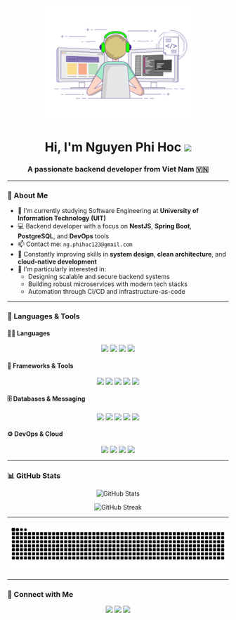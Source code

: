 <p align="center">
  <img src="./assets/coding.gif" width="350"/>
</p>

<h1 align="center">Hi, I'm Nguyen Phi Hoc <img src="https://raw.githubusercontent.com/iampavangandhi/iampavangandhi/master/gifs/Hi.gif" width="30px"></h1>
<h3 align="center">A passionate backend developer from Viet Nam 🇻🇳</h3>

---

### 🧠 About Me

- 🔭 I'm currently studying Software Engineering at **University of Information Technology (UIT)**  
- 💻 Backend developer with a focus on **NestJS**, **Spring Boot**, **PostgreSQL**, and **DevOps** tools  
- 📫 Contact me: `ng.phihoc123@gmail.com`  
- 🌱 Constantly improving skills in **system design**, **clean architecture**, and **cloud-native development**
- 🧩 I'm particularly interested in:  
  - Designing scalable and secure backend systems  
  - Building robust microservices with modern tech stacks  
  - Automation through CI/CD and infrastructure-as-code

---

### 🚀 Languages & Tools

#### 👨‍💻 Languages
<p align="center">
  <img src="https://img.shields.io/badge/TypeScript-3178C6?style=for-the-badge&logo=typescript&logoColor=white"/>
  <img src="https://img.shields.io/badge/Java-007396?style=for-the-badge&logo=java&logoColor=white"/>
  <img src="https://img.shields.io/badge/C++-00599C?style=for-the-badge&logo=c%2B%2B&logoColor=white"/>
  <img src="https://img.shields.io/badge/SQL-336791?style=for-the-badge&logo=postgresql&logoColor=white"/>
</p>

#### 🧰 Frameworks & Tools
<p align="center">
  <img src="https://img.shields.io/badge/NestJS-E0234E?style=for-the-badge&logo=nestjs&logoColor=white"/>
  <img src="https://img.shields.io/badge/Spring_Boot-6DB33F?style=for-the-badge&logo=springboot&logoColor=white"/>
  <img src="https://img.shields.io/badge/Next.js-000000?style=for-the-badge&logo=nextdotjs&logoColor=white"/>
  <img src="https://img.shields.io/badge/React-61DAFB?style=for-the-badge&logo=react&logoColor=black"/>
  <img src="https://img.shields.io/badge/.NET_Core-512BD4?style=for-the-badge&logo=dotnet&logoColor=white"/>
</p>

#### 🗄️ Databases & Messaging
<p align="center">
  <img src="https://img.shields.io/badge/PostgreSQL-4169E1?style=for-the-badge&logo=postgresql&logoColor=white"/>
  <img src="https://img.shields.io/badge/MySQL-4479A1?style=for-the-badge&logo=mysql&logoColor=white"/>
  <img src="https://img.shields.io/badge/MongoDB-47A248?style=for-the-badge&logo=mongodb&logoColor=white"/>
  <img src="https://img.shields.io/badge/Redis-DC382D?style=for-the-badge&logo=redis&logoColor=white"/>
  <img src="https://img.shields.io/badge/Kafka-231F20?style=for-the-badge&logo=apachekafka&logoColor=white"/>
</p>

#### ⚙️ DevOps & Cloud
<p align="center">
  <img src="https://img.shields.io/badge/Docker-2496ED?style=for-the-badge&logo=docker&logoColor=white"/>
  <img src="https://img.shields.io/badge/Kubernetes-326CE5?style=for-the-badge&logo=kubernetes&logoColor=white"/>
  <img src="https://img.shields.io/badge/AWS-FF9900?style=for-the-badge&logo=amazonaws&logoColor=white"/>
  <img src="https://img.shields.io/badge/GitHub_Actions-2088FF?style=for-the-badge&logo=githubactions&logoColor=white"/>
</p>

---

### 📊 GitHub Stats

<p align="center">
  <img src="https://github-readme-stats.vercel.app/api?username=phihocnguyen&show_icons=true&theme=tokyonight&hide_border=true" alt="GitHub Stats"/>
</p>

<p align="center">
  <img src="https://github-readme-streak-stats.herokuapp.com/?user=phihocnguyen&theme=material-palenight" alt="GitHub Streak"/>
</p>

---

<p align="center">
  <img src="https://raw.githubusercontent.com/phihocnguyen/phihocnguyen/output/github-contribution-grid-snake.svg" alt="snake animation"/>
</p>

---

### 🔗 Connect with Me

<p align="center">
  <a href="mailto:ng.phihoc123@gmail.com"><img src="https://img.shields.io/badge/Gmail-D14836?style=for-the-badge&logo=gmail&logoColor=white"></a>
  <a href="https://github.com/phihocnguyen"><img src="https://img.shields.io/badge/GitHub-181717?style=for-the-badge&logo=github&logoColor=white"></a>
  <a href="https://www.facebook.com/PhiHoc.20110204"><img src="https://img.shields.io/badge/Facebook-1877F2?style=for-the-badge&logo=facebook&logoColor=white"></a>
</p>
